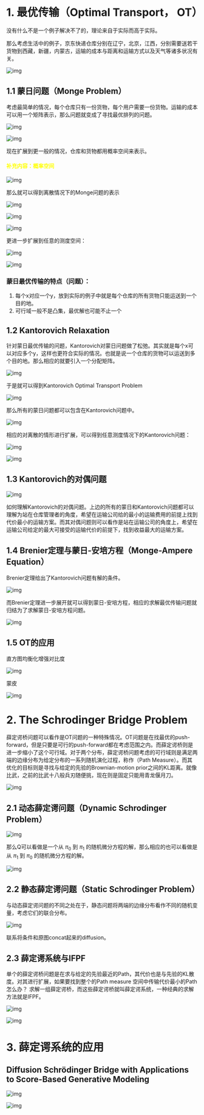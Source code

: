 # 1. 最优传输（Optimal Transport， OT）

没有什么不是一个例子解决不了的，理论来自于实际而高于实际。

那么考虑生活中的例子，京东快递仓库分别在辽宁，北京，江西，分别需要送若干货物到西藏，新疆，内蒙古，运输的成本与距离和运输方式以及天气等诸多状况有关。

![img](res/OTSch/China.jpeg)

## 1.1 蒙日问题（Monge Problem）
考虑最简单的情况，每个仓库只有一份货物，每个用户需要一份货物。运输的成本可以用一个矩阵表示，那么问题就变成了寻找最优排列的问题。

![img](res/OTSch/1.png)

![img](res/OTSch/2.png)

现在扩展到更一般的情况，仓库和货物都用概率空间来表示。

#### <font color=yellow>补充内容：概率空间</font>
![img](res/OTSch/3.png)


那么就可以得到离散情况下的Monge问题的表示

![img](res/OTSch/4.png)

![img](res/OTSch/5.png)

![img](res/OTSch/6.png)

更进一步扩展到任意的测度空间：

![img](res/OTSch/7.png)

![img](res/OTSch/8.png)

### 蒙日最优传输的特点（问题）：
1. 每个x对应一个y，放到实际的例子中就是每个仓库的所有货物只能运送到一个目的地。
2. 可行域一般不是凸集，最优解也可能不止一个

## 1.2 Kantorovich Relaxation
针对蒙日最优传输的问题，Kantorovich对蒙日问题做了松弛。其实就是每个x可以对应多个y，这样也更符合实际的情况。也就是说一个仓库的货物可以运送到多个目的地。那么相应的就要引入一个分配矩阵。

![img](res/OTSch/9.png)

于是就可以得到Kantorovich Optimal Transport Problem

![img](res/OTSch/10.png)

那么所有的蒙日问题都可以包含在Kantorovich问题中。

![img](res/OTSch/11.png)

相应的对离散的情形进行扩展，可以得到任意测度情况下的Kantorovich问题：

![img](res/OTSch/12.png)

![img](res/OTSch/13.png)

## 1.3 Kantorovich的对偶问题
![img](res/OTSch/14.png)

如何理解Kantorovich的对偶问题。上边的所有的蒙日和Kantorovich问题都可以理解为站在仓库管理者的角度，希望在运输公司给的最小的运输费用的前提上找到代价最小的运输方案。而其对偶问题则可以看作是站在运输公司的角度上，希望在运输公司给定的最大可接受的运输代价的前提下，找到收益最大的运输方案。

## 1.4 Brenier定理与蒙日-安培方程（Monge-Ampere Equation）
Brenier定理给出了Kantorovich问题有解的条件。

![img](res/OTSch/15.png)

而Brenier定理进一步展开就可以得到蒙日-安培方程，相应的求解最优传输问题就归结为了求解蒙日-安培方程问题。

![img](res/OTSch/16.png)

## 1.5 OT的应用
直方图均衡化增强对比度

![img](res/OTSch/17.png)

蒙皮

![img](res/OTSch/18.png)

# 2. The Schrodinger Bridge Problem
薛定谔桥问题可以看作是OT问题的一种特殊情况。OT问题是在找最优的push-forward，但是只要是可行的push-forward都在考虑范围之内。而薛定谔桥则是进一步缩小了这个可行域。对于两个分布，薛定谔桥问题考虑的可行域则是满足两端的边缘分布为给定分布的一系列随机演化过程，称作（Path Measure）。而其优化的目标则是寻找与给定的先验的Brownian-motion prior之间的KL距离。就像比武，之前的比武十八般兵刃随便挑，现在则是固定只能用青龙偃月刀。

![img](res/OTSch/19.png)

## 2.1 动态薛定谔问题（Dynamic Schrodinger Problem）

![img](res/OTSch/20.png)

那么Q可以看做是一个从 $\pi_0$ 到 $\pi_1$ 的随机微分方程的解，那么相应的也可以看做是从 $\pi_1$ 到
 $\pi_0$ 的随机微分方程的解。

![img](res/OTSch/21.png)

## 2.2 静态薛定谔问题（Static Schrodinger Problem）
与动态薛定谔问题的不同之处在于，静态问题将两端的边缘分布看作不同的随机变量，考虑它们的联合分布。

![img](res/OTSch/22.png)

联系将条件和原图concat起来的diffusion。

## 2.3 薛定谔系统与IFPF
单个的薛定谔桥问题是在求与给定的先验最近的Path，其代价也是与先验的KL散度。对其进行扩展，如果要找到整个的Path measure 空间中传输代价最小的Path怎么办？ 求解一组薛定谔桥，而这些薛定谔桥就叫薛定谔系统，一种经典的求解方法就是IFPF。

![img](res/OTSch/23.png)

![img](res/OTSch/24.png)

# 3. 薛定谔系统的应用
## Diffusion Schrödinger Bridge with Applications to Score-Based Generative Modeling

![img](res/OTSch/25.png)

![img](res/OTSch/26.png)
